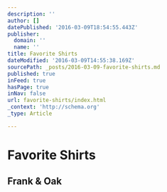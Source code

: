 ```yaml
---
description: ''
author: []
datePublished: '2016-03-09T18:54:55.443Z'
publisher:
  domain: ''
  name: ''
title: Favorite Shirts
dateModified: '2016-03-09T14:55:38.169Z'
sourcePath: _posts/2016-03-09-favorite-shirts.md
published: true
inFeed: true
hasPage: true
inNav: false
url: favorite-shirts/index.html
_context: 'http://schema.org'
_type: Article

---
```

# Favorite Shirts

<article style=""><h1>Frank &amp; Oak</h1></article>